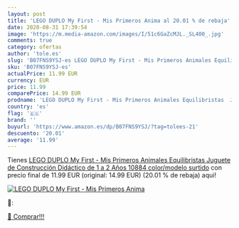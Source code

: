```yaml
---
layout: post
title: 'LEGO DUPLO My First - Mis Primeros Anima al 20.01 % de rebaja'
date: 2020-08-31 17:39:54
image: 'https://m.media-amazon.com/images/I/51c6GaZcMJL._SL400_.jpg'
comments: true
category: ofertas
author: 'tole.es'
slug: 'B07FNS9YSJ-es LEGO DUPLO My First - Mis Primeros Animales Equilibristas...'
sku: 'B07FNS9YSJ-es'
actualPrice: 11.99 EUR
currency: EUR
price: 11.99
comparePrice: 14.99 EUR
prodname: 'LEGO DUPLO My First - Mis Primeros Animales Equilibristas  Juguete de Construcción Didáctico de 1 a 2 Años  10884    color/modelo surtido'
country: 'es'
flag: '🇪🇸'
brand: ''
buyurl: 'https://www.amazon.es/dp/B07FNS9YSJ/?tag=tolees-21'
descuento: '20.01'
average: '11.99'
---
```


Tienes [LEGO DUPLO My First - Mis Primeros Animales Equilibristas  Juguete de Construcción Didáctico de 1 a 2 Años  10884    color/modelo surtido](https://www.amazon.es/dp/B07FNS9YSJ/?tag=tolees-21) con precio final de  11.99 EUR (original: 14.99 EUR) (20.01 %  de rebaja) aqui!

[![LEGO DUPLO My First - Mis Primeros Anima](https://m.media-amazon.com/images/I/51c6GaZcMJL._SL400_.jpg)](https://www.amazon.es/dp/B07FNS9YSJ/?tag=tolees-21)

🔎:


[🛒 Comprar!!!](https://www.amazon.es/dp/B07FNS9YSJ/?tag=tolees-21)
